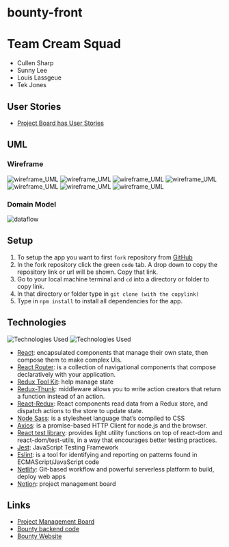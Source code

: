 # bounty-front

# Team Cream Squad
- Cullen Sharp
- Sunny Lee
- Louis Lassgeue
- Tek Jones

## User Stories
  - [Project Board has User Stories](https://www.notion.so/User-Stories-be5412cb1ed34d62b22773eda8816897)

## UML

### Wireframe
![wireframe_UML](assets/wireframe01.png)
![wireframe_UML](assets/wireframe04.png)
![wireframe_UML](assets/wireframe03.png)
![wireframe_UML](assets/wireframe02.png)
![wireframe_UML](assets/wireframe05.png)
![wireframe_UML](assets/wireframe06.png)
![wireframe_UML](assets/wireframe07.png)

### Domain Model
![dataflow](assets/dataflow.png)

## Setup
1. To setup the app you want to first `fork` repository from [GitHub](https://github.com/Creams-Quad/bounty-back)
2. In the fork repository click the green `code` tab. A drop down to copy the repository link or url will be shown. Copy that link.
3. Go to your local machine terminal and `cd` into a directory or folder to copy link.
4. In that directory or folder type in `git clone (with the copylink)`
5. Type in `npm install` to install all dependencies for the app.

## Technologies
![Technologies Used](assets/tech.png)
![Technologies Used](assets/tech02.png)

- [React](https://reactjs.org/docs/getting-started.html): encapsulated components that manage their own state, then compose them to make complex UIs.
- [React Router](https://reactrouter.com/web/guides/quick-start): is a collection of navigational components that compose declaratively with your application. 
- [Redux Tool Kit](https://redux-toolkit.js.org/introduction/getting-started): help manage state
- [Redux-Thunk](https://github.com/reduxjs/redux-thunk): middleware allows you to write action creators that return a function instead of an action.
- [React-Redux](https://react-redux.js.org/introduction/getting-started): React components read data from a Redux store, and dispatch actions to the store to update state.
- [Node Sass](https://sass-lang.com/documentation): is a stylesheet language that’s compiled to CSS
- [Axios](https://axios-http.com/docs/intro): is a promise-based HTTP Client for node.js and the browser.
- [React test library](https://testing-library.com/docs/react-testing-library/intro/): provides light utility functions on top of react-dom and react-dom/test-utils, in a way that encourages better testing practices.
- [Jest](https://jestjs.io/docs/getting-started): JavaScript Testing Framework
- [Eslint](https://eslint.org/docs/user-guide/getting-started): is a tool for identifying and reporting on patterns found in ECMAScript/JavaScript code
- [Netlify](https://docs.netlify.com/?_ga=2.5404464.267923715.1629131091-1438724036.1626298259): Git-based workflow and powerful serverless platform to build, deploy web apps
- [Notion](https://www.notion.so/): project management board

## Links
- [Project Management Board](https://www.notion.so/Cream-Squad-2eecc388ea1a4a70b6992435f3e885a8)
- [Bounty backend code](https://github.com/Creams-Quad/bounty-back)
- [Bounty Website]()
